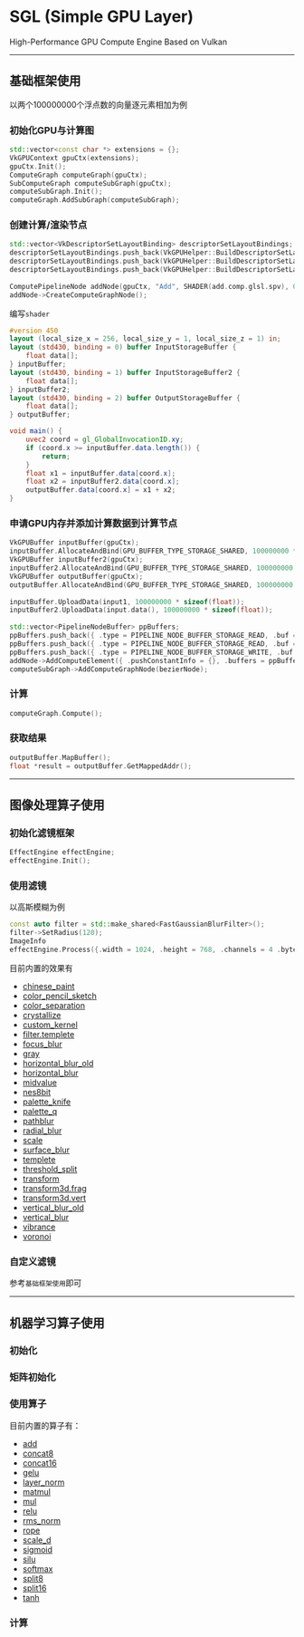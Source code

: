 # SGL (Simple GPU Layer)
High-Performance GPU Compute Engine Based on Vulkan

---
## 基础框架使用
以两个100000000个浮点数的向量逐元素相加为例

### 初始化GPU与计算图
```c++
std::vector<const char *> extensions = {};
VkGPUContext gpuCtx(extensions);
gpuCtx.Init();
ComputeGraph computeGraph(gpuCtx);
SubComputeGraph computeSubGraph(gpuCtx);
computeSubGraph.Init();
computeGraph.AddSubGraph(computeSubGraph);
```

### 创建计算/渲染节点

```c++
std::vector<VkDescriptorSetLayoutBinding> descriptorSetLayoutBindings;
descriptorSetLayoutBindings.push_back(VkGPUHelper::BuildDescriptorSetLayoutBinding(0, VK_DESCRIPTOR_TYPE_STORAGE_BUFFER, 1, VK_SHADER_STAGE_COMPUTE_BIT));
descriptorSetLayoutBindings.push_back(VkGPUHelper::BuildDescriptorSetLayoutBinding(1, VK_DESCRIPTOR_TYPE_STORAGE_BUFFER, 1, VK_SHADER_STAGE_COMPUTE_BIT));
descriptorSetLayoutBindings.push_back(VkGPUHelper::BuildDescriptorSetLayoutBinding(2, VK_DESCRIPTOR_TYPE_STORAGE_BUFFER, 1, VK_SHADER_STAGE_COMPUTE_BIT));
                                                     
ComputePipelineNode addNode(gpuCtx, "Add", SHADER(add.comp.glsl.spv), 0, descriptorSetLayoutBindings, (params.bodyPointsNums + 255) / 256, 1, 1);
addNode->CreateComputeGraphNode();
```
编写`shader`
```glsl
#version 450
layout (local_size_x = 256, local_size_y = 1, local_size_z = 1) in;
layout (std430, binding = 0) buffer InputStorageBuffer {
    float data[];
} inputBuffer;
layout (std430, binding = 1) buffer InputStorageBuffer2 {
    float data[];
} inputBuffer2;
layout (std430, binding = 2) buffer OutputStorageBuffer {
    float data[];
} outputBuffer;

void main() {
    uvec2 coord = gl_GlobalInvocationID.xy;
    if (coord.x >= inputBuffer.data.length()) {
        return;
    }
    float x1 = inputBuffer.data[coord.x];
    float x2 = inputBuffer2.data[coord.x];
    outputBuffer.data[coord.x] = x1 + x2;
}
```

### 申请GPU内存并添加计算数据到计算节点

```c++
VkGPUBuffer inputBuffer(gpuCtx);
inputBuffer.AllocateAndBind(GPU_BUFFER_TYPE_STORAGE_SHARED, 100000000 * sizeof(float));
VkGPUBuffer inputBuffer2(gpuCtx);
inputBuffer2.AllocateAndBind(GPU_BUFFER_TYPE_STORAGE_SHARED, 100000000 * sizeof(float));
VkGPUBuffer outputBuffer(gpuCtx);
outputBuffer.AllocateAndBind(GPU_BUFFER_TYPE_STORAGE_SHARED, 100000000 * sizeof(float));
 
inputBuffer.UploadData(input1, 100000000 * sizeof(float));
inputBuffer2.UploadData(input.data(), 100000000 * sizeof(float));
 
std::vector<PipelineNodeBuffer> ppBuffers;
ppBuffers.push_back({ .type = PIPELINE_NODE_BUFFER_STORAGE_READ, .buf = { .bufferSize = inputBuffer->GetBufferSize(), .buffer = inputBuffer->GetBuffer()}});
ppBuffers.push_back({ .type = PIPELINE_NODE_BUFFER_STORAGE_READ, .buf = { .bufferSize = inputBuffer2->GetBufferSize(), .buffer = inputBuffer2->GetBuffer()}});
ppBuffers.push_back({ .type = PIPELINE_NODE_BUFFER_STORAGE_WRITE, .buf = { .bufferSize = outputBuffer->GetBufferSize(), .buffer = outputBuffer->GetBuffer()}});
addNode->AddComputeElement({ .pushConstantInfo = {}, .buffers = ppBuffers, .customDrawFunc = nullptr);
computeSubGraph->AddComputeGraphNode(bezierNode);
```

### 计算
```c++
computeGraph.Compute();
```

### 获取结果
```c++
outputBuffer.MapBuffer();
float *result = outputBuffer.GetMappedAddr();
```

---
## 图像处理算子使用
### 初始化滤镜框架
```c++
EffectEngine effectEngine;
effectEngine.Init();
```
### 使用滤镜
以高斯模糊为例
```c++
const auto filter = std::make_shared<FastGaussianBlurFilter>();
filter->SetRadius(120);
ImageInfo 
effectEngine.Process({.width = 1024, .height = 768, .channels = 4 .bytesPerLine = 4 * 1024, .data = inputPixelData}, {.width = 1024, .height = 768, .channels = 4 .bytesPerLine = 4 * 1024, .data = outputPixelData}, filter);
```
目前内置的效果有
- [chinese_paint](https://gitcode.com/OpenHarmonyPerfSquad/SGL/blob/main/engine/effect/assets/builtin.shaders/effects/chinese_paint.comp.glsl)
- [color_pencil_sketch](https://gitcode.com/OpenHarmonyPerfSquad/SGL/blob/main/engine/effect/assets/builtin.shaders/effects/color_pencil_sketch.comp.glsl)
- [color_separation](https://gitcode.com/OpenHarmonyPerfSquad/SGL/blob/main/engine/effect/assets/builtin.shaders/effects/color_separation.comp.glsl)
- [crystallize](https://gitcode.com/OpenHarmonyPerfSquad/SGL/blob/main/engine/effect/assets/builtin.shaders/effects/crystallize.comp.glsl)
- [custom_kernel](https://gitcode.com/OpenHarmonyPerfSquad/SGL/blob/main/engine/effect/assets/builtin.shaders/effects/custom_kernel.comp.glsl)
- [filter.templete](https://gitcode.com/OpenHarmonyPerfSquad/SGL/blob/main/engine/effect/assets/builtin.shaders/effects/filter.templete.comp.glsl)
- [focus_blur](https://gitcode.com/OpenHarmonyPerfSquad/SGL/blob/main/engine/effect/assets/builtin.shaders/effects/focus_blur.comp.glsl)
- [gray](https://gitcode.com/OpenHarmonyPerfSquad/SGL/blob/main/engine/effect/assets/builtin.shaders/effects/gray.comp.glsl)
- [horizontal_blur_old](https://gitcode.com/OpenHarmonyPerfSquad/SGL/blob/main/engine/effect/assets/builtin.shaders/effects/horizontal_blur_old.comp.glsl)
- [horizontal_blur](https://gitcode.com/OpenHarmonyPerfSquad/SGL/blob/main/engine/effect/assets/builtin.shaders/effects/horizontal_blur.comp.glsl)
- [midvalue](https://gitcode.com/OpenHarmonyPerfSquad/SGL/blob/main/engine/effect/assets/builtin.shaders/effects/midvalue.comp.glsl)
- [nes8bit](https://gitcode.com/OpenHarmonyPerfSquad/SGL/blob/main/engine/effect/assets/builtin.shaders/effects/nes8bit.comp.glsl)
- [palette_knife](https://gitcode.com/OpenHarmonyPerfSquad/SGL/blob/main/engine/effect/assets/builtin.shaders/effects/palette_knife.comp.glsl)
- [palette_q](https://gitcode.com/OpenHarmonyPerfSquad/SGL/blob/main/engine/effect/assets/builtin.shaders/effects/palette_q.comp.glsl)
- [pathblur](https://gitcode.com/OpenHarmonyPerfSquad/SGL/blob/main/engine/effect/assets/builtin.shaders/effects/pathblur.comp.glsl)
- [radial_blur](https://gitcode.com/OpenHarmonyPerfSquad/SGL/blob/main/engine/effect/assets/builtin.shaders/effects/radial_blur.comp.glsl)
- [scale](https://gitcode.com/OpenHarmonyPerfSquad/SGL/blob/main/engine/effect/assets/builtin.shaders/effects/scale.comp.glsl)
- [surface_blur](https://gitcode.com/OpenHarmonyPerfSquad/SGL/blob/main/engine/effect/assets/builtin.shaders/effects/surface_blur.comp.glsl)
- [templete](https://gitcode.com/OpenHarmonyPerfSquad/SGL/blob/main/engine/effect/assets/builtin.shaders/effects/templete.comp.glsl)
- [threshold_split](https://gitcode.com/OpenHarmonyPerfSquad/SGL/blob/main/engine/effect/assets/builtin.shaders/effects/threshold_split.comp.glsl)
- [transform](https://gitcode.com/OpenHarmonyPerfSquad/SGL/blob/main/engine/effect/assets/builtin.shaders/effects/transform.comp.glsl)
- [transform3d.frag](https://gitcode.com/OpenHarmonyPerfSquad/SGL/blob/main/engine/effect/assets/builtin.shaders/effects/transform3d.frag.glsl)
- [transform3d.vert](https://gitcode.com/OpenHarmonyPerfSquad/SGL/blob/main/engine/effect/assets/builtin.shaders/effects/transform3d.vert.glsl)
- [vertical_blur_old](https://gitcode.com/OpenHarmonyPerfSquad/SGL/blob/main/engine/effect/assets/builtin.shaders/effects/vertical_blur_old.comp.glsl)
- [vertical_blur](https://gitcode.com/OpenHarmonyPerfSquad/SGL/blob/main/engine/effect/assets/builtin.shaders/effects/vertical_blur.comp.glsl)
- [vibrance](https://gitcode.com/OpenHarmonyPerfSquad/SGL/blob/main/engine/effect/assets/builtin.shaders/effects/vibrance.comp.glsl)
- [voronoi](https://gitcode.com/OpenHarmonyPerfSquad/SGL/blob/main/engine/effect/assets/builtin.shaders/effects/voronoi.comp.glsl)
### 自定义滤镜
参考`基础框架使用`即可

---
## 机器学习算子使用
### 初始化
### 矩阵初始化
### 使用算子
目前内置的算子有：
- [add](https://gitcode.com/OpenHarmonyPerfSquad/SGL/blob/main/engine/ml/assets/builtin.shaders/operators/add.comp.glsl)
- [concat8](https://gitcode.com/OpenHarmonyPerfSquad/SGL/blob/main/engine/ml/assets/builtin.shaders/operators/concat8.comp.glsl)
- [concat16](https://gitcode.com/OpenHarmonyPerfSquad/SGL/blob/main/engine/ml/assets/builtin.shaders/operators/concat16.comp.glsl)
- [gelu](https://gitcode.com/OpenHarmonyPerfSquad/SGL/blob/main/engine/ml/assets/builtin.shaders/operators/gelu.comp.glsl)
- [layer_norm](https://gitcode.com/OpenHarmonyPerfSquad/SGL/blob/main/engine/ml/assets/builtin.shaders/operators/layer_norm.comp.glsl)
- [matmul](https://gitcode.com/OpenHarmonyPerfSquad/SGL/blob/main/engine/ml/assets/builtin.shaders/operators/matmul.comp.glsl)
- [mul](https://gitcode.com/OpenHarmonyPerfSquad/SGL/blob/main/engine/ml/assets/builtin.shaders/operators/mul.comp.glsl)
- [relu](https://gitcode.com/OpenHarmonyPerfSquad/SGL/blob/main/engine/ml/assets/builtin.shaders/operators/relu.comp.glsl)
- [rms_norm](https://gitcode.com/OpenHarmonyPerfSquad/SGL/blob/main/engine/ml/assets/builtin.shaders/operators/rms_norm.comp.glsl)
- [rope](https://gitcode.com/OpenHarmonyPerfSquad/SGL/blob/main/engine/ml/assets/builtin.shaders/operators/rope.comp.glsl)
- [scale_d](https://gitcode.com/OpenHarmonyPerfSquad/SGL/blob/main/engine/ml/assets/builtin.shaders/operators/scale_d.comp.glsl)
- [sigmoid](https://gitcode.com/OpenHarmonyPerfSquad/SGL/blob/main/engine/ml/assets/builtin.shaders/operators/sigmoid.comp.glsl)
- [silu](https://gitcode.com/OpenHarmonyPerfSquad/SGL/blob/main/engine/ml/assets/builtin.shaders/operators/silu.comp.glsl)
- [softmax](https://gitcode.com/OpenHarmonyPerfSquad/SGL/blob/main/engine/ml/assets/builtin.shaders/operators/softmax.comp.glsl)
- [split8](https://gitcode.com/OpenHarmonyPerfSquad/SGL/blob/main/engine/ml/assets/builtin.shaders/operators/split8.comp.glsl)
- [split16](https://gitcode.com/OpenHarmonyPerfSquad/SGL/blob/main/engine/ml/assets/builtin.shaders/operators/split16.comp.glsl)
- [tanh](https://gitcode.com/OpenHarmonyPerfSquad/SGL/blob/main/engine/ml/assets/builtin.shaders/operators/tanh.comp.glsl)
### 计算
